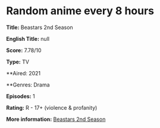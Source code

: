 # Random anime every 8 hours

**Title:** Beastars 2nd Season

**English Title:** null

**Score:** 7.78/10

**Type:** TV

**Aired: 2021

**Genres: Drama

**Episodes:** 1

**Rating:** R - 17+ (violence & profanity)

**More information:** [Beastars 2nd Season](https://myanimelist.net/anime/40935/Beastars_2nd_Season)

